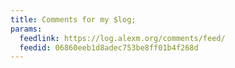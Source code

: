 ```yaml
---
title: Comments for my $log;
params:
  feedlink: https://log.alexm.org/comments/feed/
  feedid: 06860eeb1d8adec753be8ff01b4f268d
---
```

